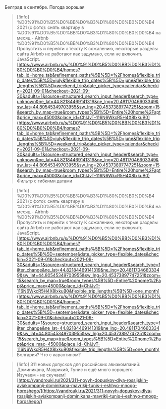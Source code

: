 Белград в сентябре. Погода хорошая

> [!info] %D0%91%D0%B5%D0%BB%D0%B3%D1%80%D0%B0%D0%B4 2021 (с фото): снять квартиру в %D0%91%D0%B5%D0%BB%D0%B3%D1%80%D0%B0%D0%B4 на месяц - Airbnb %D0%91%D0%B5%D0%BB%D0%B3%D1%80%D0%B0%D0%B4  
> Пропустить и перейти к тексту К сожалению, некоторые разделы сайта Airbnb не работают как задумано, если не включить JavaScript.  
> [https://www.airbnb.ru/s/%D0%91%D0%B5%D0%BB%D0%B3%D1%80%D0%B0%D0%B4/homes?tab_id=home_tab&refinement_paths%5B%5D=%2Fhomes&flexible_trip_dates%5B%5D=july&flexible_trip_dates%5B%5D=june&flexible_trip_lengths%5B%5D=weekend_trip&date_picker_type=calendar&checkin=2021-09-01&checkout=2021-09-30&adults=1&source=structured_search_input_header&search_type=unknown&ne_lat=44.82184469141319&ne_lng=20.48117046603349&sw_lat=44.80545349703955&sw_lng=20.45373897747251&zoom=15&search_by_map=true&room_types%5B%5D=Entire%20home%2Fapt&price_max=45000&place_id=ChIJvT-116N6WkcR5H4X8lxkuB0](https://www.airbnb.ru/s/%D0%91%D0%B5%D0%BB%D0%B3%D1%80%D0%B0%D0%B4/homes?tab_id=home_tab&refinement_paths%5B%5D=%2Fhomes&flexible_trip_dates%5B%5D=july&flexible_trip_dates%5B%5D=june&flexible_trip_lengths%5B%5D=weekend_trip&date_picker_type=calendar&checkin=2021-09-01&checkout=2021-09-30&adults=1&source=structured_search_input_header&search_type=unknown&ne_lat=44.82184469141319&ne_lng=20.48117046603349&sw_lat=44.80545349703955&sw_lng=20.45373897747251&zoom=15&search_by_map=true&room_types%5B%5D=Entire%20home%2Fapt&price_max=45000&place_id=ChIJvT-116N6WkcR5H4X8lxkuB0)  
Фильтр с гибкими датами

> [!info] %D0%91%D0%B5%D0%BB%D0%B3%D1%80%D0%B0%D0%B4 2021 (с фото): снять квартиру в %D0%91%D0%B5%D0%BB%D0%B3%D1%80%D0%B0%D0%B4 на месяц - Airbnb %D0%91%D0%B5%D0%BB%D0%B3%D1%80%D0%B0%D0%B4  
> Пропустить и перейти к тексту К сожалению, некоторые разделы сайта Airbnb не работают как задумано, если не включить JavaScript.  
> [https://www.airbnb.ru/s/%D0%91%D0%B5%D0%BB%D0%B3%D1%80%D0%B0%D0%B4/homes?tab_id=home_tab&refinement_paths%5B%5D=%2Fhomes&flexible_trip_dates%5B%5D=september&date_picker_type=flexible_dates&checkin=2021-09-01&checkout=2021-09-30&adults=1&source=structured_search_input_header&search_type=filter_change&ne_lat=44.82184469141319&ne_lng=20.48117046603349&sw_lat=44.80545349703955&sw_lng=20.45373897747251&zoom=15&search_by_map=true&room_types%5B%5D=Entire%20home%2Fapt&price_max=45000&place_id=ChIJvT-116N6WkcR5H4X8lxkuB0&flexible_trip_lengths%5B%5D=one_month](https://www.airbnb.ru/s/%D0%91%D0%B5%D0%BB%D0%B3%D1%80%D0%B0%D0%B4/homes?tab_id=home_tab&refinement_paths%5B%5D=%2Fhomes&flexible_trip_dates%5B%5D=september&date_picker_type=flexible_dates&checkin=2021-09-01&checkout=2021-09-30&adults=1&source=structured_search_input_header&search_type=filter_change&ne_lat=44.82184469141319&ne_lng=20.48117046603349&sw_lat=44.80545349703955&sw_lng=20.45373897747251&zoom=15&search_by_map=true&room_types%5B%5D=Entire%20home%2Fapt&price_max=45000&place_id=ChIJvT-116N6WkcR5H4X8lxkuB0&flexible_trip_lengths%5B%5D=one_month)  
Болгария? Что с карантином?

> [!info] 311 новых допусков для российских авиакомпаний: Доминикана, Маврикий, Тунис и ещё много хорошего  
> Изучаем - не скучаем!  
> [https://vandrouki.ru/2021/311-novyh-dopuskov-dlya-rossijskih-aviakompanij-dominikana-mavrikij-tunis-i-eshhyo-mnogo-horoshego/](https://vandrouki.ru/2021/311-novyh-dopuskov-dlya-rossijskih-aviakompanij-dominikana-mavrikij-tunis-i-eshhyo-mnogo-horoshego/)